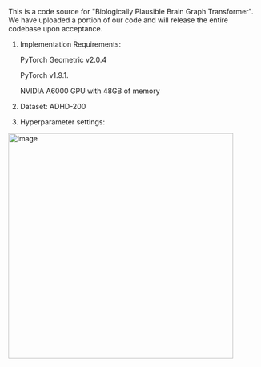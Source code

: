 
This is a code source for "Biologically Plausible Brain Graph Transformer". We have uploaded a portion of our code and will release the entire codebase upon acceptance.


1. Implementation Requirements:

    PyTorch Geometric v2.0.4
  
    PyTorch v1.9.1. 
  
    NVIDIA A6000 GPU with 48GB of memory

2. Dataset: ADHD-200
   
3. Hyperparameter settings:

<img width="449" alt="image" src="https://github.com/pcyyyy/Biologically-Plausible-Brain-Graph-Transformer/assets/43360332/60be0b76-df8d-440e-8bba-d933d9fc641d">
